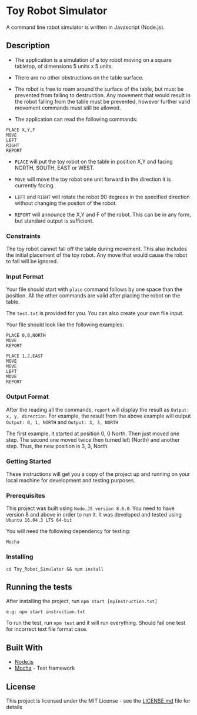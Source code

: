 # Toy Robot Simulator

A command line robot simulator is written in Javascript (Node.js).

## Description

* The application is a simulation of a toy robot moving on a square tabletop, of dimensions 5 units x 5 units.
* There are no other obstructions on the table surface.
* The robot is free to roam around the surface of the table, but must be prevented from falling to destruction. Any movement that would result in the robot falling from the table must be prevented, however further valid movement commands must still be allowed.

* The application can read the following commands:

```
PLACE X,Y,F
MOVE
LEFT
RIGHT
REPORT
```
* `PLACE` will put the toy robot on the table in position X,Y and facing NORTH, SOUTH, EAST or WEST.

* `MOVE` will move the toy robot one unit forward in the direction it is currently facing.

* `LEFT` and `RIGHT` will rotate the robot 90 degrees in the specified direction without changing the positon of the robot.

* `REPORT` will announce the X,Y and F of the robot. This can be in any form, but standard output is sufficient.

### Constraints

The toy robot cannot fall off the table during movement. This also includes the initial placement of the toy robot. Any move that would cause the robot to fall will be ignored.

### Input Format

Your file should start with `place` command follows by one space than the position. All the other commands are valid after placing the robot on the table.

The `test.txt` is provided for you. You can also create your own file input.

Your file should look like the following examples:

```
PLACE 0,0,NORTH
MOVE
REPORT
```

```
PLACE 1,2,EAST
MOVE
MOVE
LEFT
MOVE
REPORT
```

### Output Format

After the reading all the commands, `report` will display the result as `Output: x, y, direction`. For example, the result from the above example will output `Output: 0, 1, NORTH` and `Output: 3, 3, NORTH `

The first example, it started at position 0, 0 North. Then just moved one step. The second one moved twice then turned left (North) and another step. Thus, the new position is 3, 3, North.

### Getting Started

These instructions will get you a copy of the project up and running on your local machine for development and testing purposes.

### Prerequisites

This project was built using `Node.JS version 8.6.0`. You need to have version 8 and above in order to run it. It was developed and tested using `Ubuntu 16.04.3 LTS 64-bit` 

You will need the following dependency for testing:

```
Mocha
```

### Installing

`cd Toy_Robot_Simulator && npm install`

## Running the tests

After installing the project, run `npm start [myInstruction.txt]`

`e.g: npm start instruction.txt`

To run the test, run `npm test` and it will run everything. Should fail one test for incorrect text file format case.

## Built With

* [Node.js](https://nodejs.org/docs/v8.6.0/api/)
* [Mocha](https://mochajs.org/) - Test framework


## License

This project is licensed under the MIT License - see the [LICENSE.md](LICENSE.md) file for details
